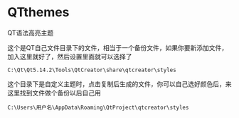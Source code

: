 # QTthemes
QT语法高亮主题

这个是QT自己文件目录下的文件，相当于一个备份文件，如果你要新添加文件，加入这里就好了，然后设置里面就可以选择了
```
C:\Qt\Qt5.14.2\Tools\QtCreator\share\qtcreator\styles
```

这个目录下是自定义主题时，点击复制后生成的文件，你可以自己选好颜色后，来这里找到文件做个备份以后自己用
```
C:\Users\用户名\AppData\Roaming\QtProject\qtcreator\styles
```
